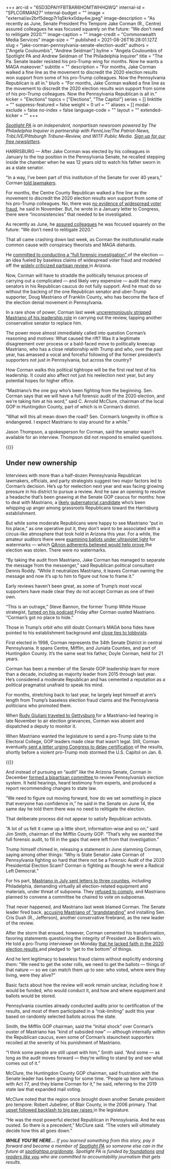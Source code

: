 +++
arc-id = "6SD3DPAIYFBTBAR6HOMTWHHQWQ"
internal-id = "SPLCORMAN27"
internal-budget = ""
image = "external/av2brf5deqp7r1q5krkx0day4w.jpeg"
image-description = "As recently as June, Senate President Pro Tempore Jake Corman (R., Centre) assured colleagues he was focused squarely on the future: “We don’t need to relitigate 2020.”"
image-caption = ""
image-credit = "Commonwealth Media Services"
image-size = ""
published = 2021-08-26T16:28:01.127Z
slug = "jake-corman-pennsylvania-senate-election-audit"
authors = ["Angela Couloumbis", "Andrew Seidman"]
byline = "Angela Couloumbis of Spotlight PA and Andrew Seidman of The Philadelphia Inquirer"
title = "The Pa. Senate leader resisted his pro-Trump wing for months. Now he wants a MAGA makeover."
subtitle = ""
description = "For months, Jake Corman walked a fine line as the movement to discredit the 2020 election results won support from some of his pro-Trump colleagues. Now the Pennsylvania Republican is all in."
blurb = "For months, Jake Corman walked a fine line as the movement to discredit the 2020 election results won support from some of his pro-Trump colleagues. Now the Pennsylvania Republican is all in."
kicker = "Elections"
topics = ["Elections", "The Capitol"]
series = []
linktitle = ""
suppress-featured = false
weight = 0
url = ""
aliases = []
modal-exclude = false
no-index = false
language-code = ""
layout = ""
extended-kicker = ""
+++

<a href="https://lesspage.com/"><i>Spotlight PA</i></a><i> is an independent, nonpartisan newsroom powered by The Philadelphia Inquirer in partnership with PennLive/The Patriot-News, TribLIVE/Pittsburgh Tribune-Review, and WITF Public Media. </i><a href="https://lesspage.com/newsletters"><i>Sign up for our free newsletters</i></a><i>.</i>

HARRISBURG — After Jake Corman was elected by his colleagues in January to the top position in the Pennsylvania Senate, he recalled stepping inside the chamber when he was 12 years old to watch his father sworn in as a state senator.

“In a way, I’ve been part of this institution of the Senate for over 40 years,” Corman <a href="https://pasen.wistia.com/medias/y0jebowina">told lawmakers</a>.

For months, the Centre County Republican walked a fine line as the movement to discredit the 2020 election results won support from some of his pro-Trump colleagues. No, there was <a href="https://www.centredaily.com/news/politics-government/election/article247019557.html">no evidence of widespread voter fraud</a>, he said in November. But, he wrote in a January letter to Congress, there were “inconsistencies” that needed to be investigated.

<script src="https://lesspage.com/embed.js" async></script><div data-spl-embed-version="1" data-spl-src="https://lesspage.com/embeds/newsletter/"></div>

As recently as June, he <a href="https://www.senatorcorman.com/2021/06/14/senate-special-committee-releases-report-on-election-reforms/">assured colleagues</a> he was focused squarely on the future: “We don’t need to relitigate 2020.”

That all came crashing down last week, as Corman the institutionalist made common cause with conspiracy theorists and MAGA diehards.

He <a href="https://www.inquirer.com/politics/pennsylvania/jake-corman-pennsylvania-election-audit-hearings-20210823.html">committed to conducting a “full forensic investigation” </a>of the election — an idea fueled by baseless claims of widespread voter fraud and modeled off the <a href="https://apnews.com/article/arizona-5179ca25963431ae137a86ef999a69c2">widely criticized partisan review </a>in Arizona.

Now, Corman will have to straddle the politically tenuous process of carrying out a complicated — and likely very expensive — audit that many senators in his Republican caucus do not fully support. And he must do so without the backing of the one Republican senator and uber-Trump supporter, Doug Mastriano of Franklin County, who has become the face of the election denial movement in Pennsylvania.

In a rare show of power, Corman last week <a href="https://www.inquirer.com/politics/pennsylvania/jake-corman-doug-mastriano-pennsylvania-republican-election-audit-20210820.html">unceremoniously stripped Mastriano of his leadership role</a> in carrying out the review, tapping another conservative senator to replace him.

The power move almost immediately called into question Corman’s reasoning and motives: What caused the rift? Was it a legitimate disagreement over process or a bald-faced move to politically kneecap Mastriano, who has a close relationship with Trump and who, over the past year, has amassed a vocal and forceful following of the former president’s supporters not just in Pennsylvania, but across the country?

How Corman walks this political tightrope will be the first real test of his leadership. It could also affect not just his reelection next year, but any potential hopes for higher office.

“Mastriano’s the one guy who’s been fighting from the beginning. Sen. Corman says that we will have a full forensic audit of the 2020 election, and we’re taking him at his word,” said C. Arnold McClure, chairman of the local GOP in Huntingdon County, part of which is in Corman’s district.

“What will this all mean down the road? Sen. Corman’s longevity in office is endangered. I expect Mastriano to stay around for a while.”

Jason Thompson, a spokesperson for Corman, said the senator wasn’t available for an interview. Thompson did not respond to emailed questions.

{{<picture src="external/kzaq0k7pgq25wsb1dm9f4sxjbr.jpeg" description="Doug Mastriano of Franklin County has become the face of the election denial movement in Pennsylvania." caption="Doug Mastriano of Franklin County has become the face of the election denial movement in Pennsylvania." credit="Amanda Berg / For Spotlight PA ">}} 

## Under new ownership

Interviews with more than a half-dozen Pennsylvania Republican lawmakers, officials, and party strategists suggest two major factors led to Corman’s decision. He’s up for reelection next year and was facing growing pressure in his district to pursue a review. And he saw an opening to resolve a headache that’s been gnawing at the Senate GOP caucus for months: how to deal with Mastriano, a <a href="https://www.inquirer.com/politics/pennsylvania/doug-mastriano-pennsylvania-election-20201205.html">likely gubernatorial candidate</a> who’s been whipping up anger among grassroots Republicans toward the Harrisburg establishment.

But while some moderate Republicans were happy to see Mastriano “put in his place,” as one operative put it, they don’t want to be associated with a circus-like atmosphere that took hold in Arizona this year. For a while, the amateur auditors there were <a href="https://apnews.com/article/arizona-5179ca25963431ae137a86ef999a69c2">examining ballots under ultraviolet light</a> for watermarks — which <a href="https://www.usatoday.com/story/news/factcheck/2021/04/28/fact-check-qanon-watermarked-ballot-conspiracy-theory-still-false/7388639002/">QAnon adherents believed would help prove </a>the election was stolen. There were no watermarks.

“By taking the audit from Mastriano, Jake Corman has managed to separate the message from the messenger,” said Republican political consultant Dennis Roddy. “While it neutralizes Mastriano, it leaves Corman owning the message and now it’s up to him to figure out how to frame it.”

Early reviews haven’t been great, as some of Trump’s most vocal supporters have made clear they do not accept Corman as one of their own.

“This is an outrage,” Steve Bannon, the former Trump White House strategist, <a href="https://rumble.com/vlg7pt-steve-bannon-goes-off-after-pa-gop-senate-leader-jake-corman-blocks-forensi.html">fumed on his podcast </a>Friday after Corman ousted Mastriano. “Corman’s got no place to hide.”

Those in Trump’s orbit who still doubt Corman’s MAGA bona fides have pointed to his establishment background and <a href="https://lesspage.com/news/2020/09/pa-senate-jake-corman-lobbyist-mavericks-chief-of-staff/">close ties to lobbyists</a>.

First elected in 1998, Corman represents the 34th Senate District in central Pennsylvania. It spans Centre, Mifflin, and Juniata Counties, and part of Huntingdon County. It’s the same seat his father, Doyle Corman, held for 21 years.

Corman has been a member of the Senate GOP leadership team for more than a decade, including as majority leader from 2015 through last year. He’s considered a moderate Republican and has cemented a reputation as a political pragmatist unafraid to speak his mind.

For months, stretching back to last year, he largely kept himself at arm’s length from Trump’s baseless election fraud claims and the Pennsylvania politicians who promoted them.

When <a href="https://www.inquirer.com/news/pennsylvania-election-trump-senate-hearing-giuliani-gettysburg-certification-20201125.html">Rudy Giuliani traveled to Gettysburg </a>for a Mastriano-led hearing in late November to air election grievances, Corman was absent and dispatched a deputy to monitor it.

When Mastriano wanted the legislature to send a pro-Trump slate to the Electoral College, GOP leaders made clear that wasn’t legal. Still, Corman eventually<a href="https://www.inquirer.com/politics/election/spl/electoral-college-certification-pennsylvania-senate-letter-20210106.html"> sent a letter urging Congress to delay certification</a> of the results, shortly before a violent pro-Trump mob stormed the U.S. Capitol on Jan. 6.

{{<picture src="external/s5mw23mfhb09pxefqxpt4ycvjw.jpeg" description="The U.S. Capitol was breached by thousands on Jan. 6 following a &#34;Stop the Steal&#34; rally." caption="The U.S. Capitol was breached by thousands on Jan. 6 following a &#34;Stop the Steal&#34; rally." credit="JESSICA GRIFFIN / Philadelphia Inquirer">}} 

And instead of pursuing an “audit” like the Arizona Senate, Corman in December <a href="https://www.inquirer.com/politics/pennsylvania/pennsylvania-election-law-harrisburg-20201231.html">formed a bipartisan committee </a>to review Pennsylvania’s election system. It held hearings, heard testimony from experts, and produced a report recommending changes to state law.

“We need to figure out moving forward, how do we set something in place that everyone has confidence in,” he said in the Senate on June 14, the same day he told them there was no need to relitigate the election.

That deliberate process did not appear to satisfy Republican activists.

“A lot of us felt it came up a little short, information-wise and so on,” said Jim Smith, chairman of the Mifflin County GOP. “That’s why we wanted the full forensic audit, to fill in the gaps that were left from that investigation.”

Trump himself chimed in, releasing a statement in June slamming Corman, saying among other things: “Why is State Senator Jake Corman of Pennsylvania fighting so hard that there not be a Forensic Audit of the 2020 Presidential Election Scam? Corman is fighting as though he were a Radical Left Democrat.”

For his part, <a href="https://www.inquirer.com/politics/election/doug-mastriano-pa-election-audit-20210707.html">Mastriano in July sent letters to three counties</a>, including Philadelphia, demanding virtually all election-related equipment and materials, under threat of subpoena. They <a href="https://www.inquirer.com/politics/election/philadelphia-election-audit-doug-mastriano-20210730.html">refused to comply</a>, and Mastriano planned to convene a committee he chaired to vote on subpoenas.

That never happened, and Mastriano last week blamed Corman. The Senate leader fired back, <a href="https://www.inquirer.com/politics/pennsylvania/jake-corman-doug-mastriano-pennsylvania-republican-election-audit-20210820.html">accusing Mastriano of “grandstanding”</a> and installing Sen. Cris Dush (R., Jefferson), another conservative firebrand, as the new leader of the review.

After the storm that ensued, however, Corman cemented his transformation, favoring statements questioning the integrity of President Joe Biden’s win. He told a pro-Trump interviewer on Monday <a href="https://www.inquirer.com/politics/pennsylvania/jake-corman-pennsylvania-election-audit-hearings-20210823.html">that he lacked faith in the 2020 election results </a>and pledged to “get to the bottom” of things.

And he lent legitimacy to baseless fraud claims without explicitly endorsing them: “We need to get the voter rolls, we need to get the ballots — things of that nature — so we can match them up to see: who voted, where were they living, were they alive?”

Basic facts about how the review will work remain unclear, including how it would be funded, who would conduct it, and how and where equipment and ballots would be stored.

Pennsylvania counties already conducted audits prior to certification of the results, and most of them participated in a “risk-limiting” audit this year based on randomly selected ballots across the state.

Smith, the Mifflin GOP chairman, said the “initial shock” over Corman’s ouster of Mastriano has “kind of subsided now” — although internally within the Republican caucus, even some of Corman’s staunchest supporters recoiled at the severity of his punishment of Mastriano.

<script src="https://lesspage.com/embed.js" async></script><div data-spl-embed-version="1" data-spl-src="https://lesspage.com/embeds/donate/?teaser_text=If%20you%20learned%20something%20from%20this%20report%2C%20pay%20it%20forward%20and%20become%20a%20member%20of%20Spotlight%20PA%20so%20someone%20else%20can%20in%20the%20future."></div>

“I think some people are still upset with him,” Smith said. “And some — as long as the audit moves forward — they’re willing to stand by and see what comes out of it.”

McClure, the Huntingdon County GOP chairman, said frustration with the Senate leader has been growing for some time. “People up here are furious with Act 77, and they blame Corman for it,” he said, referring to the 2019 state law that expanded mail voting.

McClure noted that the region once brought down another Senate president pro tempore: Robert Jubelirer, of Blair County, in the 2006 primary. That <a href="https://www.mcall.com/news/mc-xpm-2006-05-17-3668929-story.html">upset followed backlash to big pay raises </a>in the legislature.

“He was the most powerful elected Republican in Pennsylvania. And he was ousted. So there is a precedent,” McClure said. “The voters will ultimately decide how this all goes down.”

<i><b>WHILE YOU’RE HERE...</b></i><i> If you learned something from this story, pay it forward and become a member of </i><a href="https://lesspage.com/"><i>Spotlight PA</i></a><i> so someone else can in the future at </i><a href="http://spotlightpa.org/donate"><i>spotlightpa.org/donate</i></a><i>. Spotlight PA is funded by</i><a href="https://lesspage.com/support"><i> foundations</i></a><i> </i><a href="https://lesspage.com/support"><i>and readers like you</i></a><i> who are committed to accountability journalism that gets results.</i>
